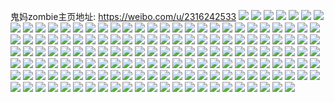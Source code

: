 鬼妈zombie主页地址: https://weibo.com/u/2316242533 
![](https://wx4.sinaimg.cn/mw2000/8a0f0e65ly1h8xqpzhd1xj22c03401kz.jpg) 
![](https://wx4.sinaimg.cn/mw2000/8a0f0e65ly1h8lxw8kaiej20wi1lk139.jpg) 
![](https://wx4.sinaimg.cn/mw2000/8a0f0e65ly1h8lxw8lxovj20wi1ycgru.jpg) 
![](https://wx4.sinaimg.cn/mw2000/8a0f0e65ly1h8lxw8m61uj20wi1yctf6.jpg) 
![](https://wx4.sinaimg.cn/mw2000/8a0f0e65ly1h8lxwbwdq5j22c0340x6q.jpg) 
![](https://wx4.sinaimg.cn/mw2000/8a0f0e65ly1h8lxwbnpjtj22c0340u0y.jpg) 
![](https://wx4.sinaimg.cn/mw2000/8a0f0e65ly1h8lxwcj13jj22c0340x6q.jpg) 
![](https://wx4.sinaimg.cn/mw2000/8a0f0e65ly1h8hupcoukuj22c03407wk.jpg) 
![](https://wx4.sinaimg.cn/mw2000/8a0f0e65ly1h8hupcd1mvj23402c0u0z.jpg) 
![](https://wx4.sinaimg.cn/mw2000/8a0f0e65ly1h8hupbmplyj23402c0kjn.jpg) 
![](https://wx4.sinaimg.cn/mw2000/8a0f0e65ly1h8g7e1kda1j22c0340e83.jpg) 
![](https://wx4.sinaimg.cn/mw2000/8a0f0e65ly1h8g7e2cdqmj22c0340x6q.jpg) 
![](https://wx4.sinaimg.cn/mw2000/8a0f0e65ly1h8g7e145k3j22c03407wj.jpg) 
![](https://wx4.sinaimg.cn/mw2000/8a0f0e65ly1h8g7e2xs1lj22c0340e84.jpg) 
![](https://wx4.sinaimg.cn/mw2000/8a0f0e65ly1h8g7e2426cj22c03404qr.jpg) 
![](https://wx4.sinaimg.cn/mw2000/8a0f0e65ly1h8g7e3376zj23402c0b2c.jpg) 
![](https://wx4.sinaimg.cn/mw2000/8a0f0e65ly1h8f9ysdk1vj22vh272e82.jpg) 
![](https://wx4.sinaimg.cn/mw2000/8a0f0e65ly1h8f9yr2hqej22c02cg4qq.jpg) 
![](https://wx4.sinaimg.cn/mw2000/8a0f0e65ly1h8f9ytf0khj23402c0u0y.jpg) 
![](https://wx4.sinaimg.cn/mw2000/8a0f0e65ly1h8f9ys9tazj22c03404qq.jpg) 
![](https://wx4.sinaimg.cn/mw2000/8a0f0e65ly1h8f9ytccm8j22c0340npf.jpg) 
![](https://wx4.sinaimg.cn/mw2000/8a0f0e65ly1h8f9ysqwh2j22c0340kjm.jpg) 
![](https://wx4.sinaimg.cn/mw2000/8a0f0e65ly1h8f1zn1in0j20wi1ycdpy.jpg) 
![](https://wx4.sinaimg.cn/mw2000/8a0f0e65ly1h8aedbhwj6j23402c07wj.jpg) 
![](https://wx4.sinaimg.cn/mw2000/8a0f0e65ly1h8aedm20wnj23402c07wj.jpg) 
![](https://wx4.sinaimg.cn/mw2000/8a0f0e65ly1h8aedd54c3j23402c0x6q.jpg) 
![](https://wx4.sinaimg.cn/mw2000/8a0f0e65ly1h8aedf2j7kj21v72fc4qq.jpg) 
![](https://wx4.sinaimg.cn/mw2000/8a0f0e65ly1h8aedlt3zij22id1uxhdu.jpg) 
![](https://wx4.sinaimg.cn/mw2000/8a0f0e65ly1h8aedd1xmhj22c0340e83.jpg) 
![](https://wx4.sinaimg.cn/mw2000/8a0f0e65ly1h8aedabz1kj22c0340qv6.jpg) 
![](https://wx4.sinaimg.cn/mw2000/8a0f0e65ly1h8aedcz2hpj23402c0x6q.jpg) 
![](https://wx4.sinaimg.cn/mw2000/8a0f0e65ly1h8aedjxjirj23402c0qv6.jpg) 
![](https://wx4.sinaimg.cn/mw2000/8a0f0e65ly1h88dnugskkj22c0340kjo.jpg) 
![](https://wx4.sinaimg.cn/mw2000/8a0f0e65ly1h88dnw1uhmj22c03401l0.jpg) 
![](https://wx4.sinaimg.cn/mw2000/8a0f0e65ly1h83tixeby1j22c0340npf.jpg) 
![](https://wx4.sinaimg.cn/mw2000/8a0f0e65ly1h83tiw1zvpj23402c0kjn.jpg) 
![](https://wx4.sinaimg.cn/mw2000/8a0f0e65ly1h83tixhks5j22c0340u0y.jpg) 
![](https://wx4.sinaimg.cn/mw2000/8a0f0e65ly1h83tiwpag1j22c0340qv6.jpg) 
![](https://wx4.sinaimg.cn/mw2000/8a0f0e65ly1h83tiydd9tj22c0340kjn.jpg) 
![](https://wx4.sinaimg.cn/mw2000/8a0f0e65ly1h83tivrpmwj22c0340qv6.jpg) 
![](https://wx4.sinaimg.cn/mw2000/8a0f0e65ly1h83tixu3sbj22c0340kjm.jpg) 
![](https://wx4.sinaimg.cn/mw2000/8a0f0e65ly1h83tiv7g8rj22c0340b2a.jpg) 
![](https://wx4.sinaimg.cn/mw2000/8a0f0e65ly1h82kkw4qvtj22c03404qs.jpg) 
![](https://wx4.sinaimg.cn/mw2000/8a0f0e65ly1h82kktr37vj23402c0npe.jpg) 
![](https://wx4.sinaimg.cn/mw2000/8a0f0e65ly1h82kksszf7j23402c0kjm.jpg) 
![](https://wx4.sinaimg.cn/mw2000/8a0f0e65ly1h82kkw7y7uj23402c0qv7.jpg) 
![](https://wx4.sinaimg.cn/mw2000/8a0f0e65ly1h7wrb7hm64j227a2upx6p.jpg) 
![](https://wx4.sinaimg.cn/mw2000/8a0f0e65ly1h7wrb8eo5lj226p2km1ky.jpg) 
![](https://wx4.sinaimg.cn/mw2000/8a0f0e65ly1h7wrb7nughj227a2q14qq.jpg) 
![](https://wx4.sinaimg.cn/mw2000/8a0f0e65ly1h7wrb6pbk7j20v412nn4h.jpg) 
![](https://wx4.sinaimg.cn/mw2000/8a0f0e65ly1h7mheh0toej23402c0u0y.jpg) 
![](https://wx4.sinaimg.cn/mw2000/8a0f0e65ly1h7mhei1qyqj22c0340b2b.jpg) 
![](https://wx4.sinaimg.cn/mw2000/8a0f0e65ly1h7mheh5q9ej23402c0b2b.jpg) 
![](https://wx4.sinaimg.cn/mw2000/8a0f0e65ly1h7mhei81fnj22c0340e83.jpg) 
![](https://wx4.sinaimg.cn/mw2000/8a0f0e65ly1h7ioh6b2n3j23402c0x6q.jpg) 
![](https://wx4.sinaimg.cn/mw2000/8a0f0e65ly1h7ioh6l9ucj22c03407wj.jpg) 
![](https://wx4.sinaimg.cn/mw2000/8a0f0e65ly1h7cv1c2exvj23402c04qs.jpg) 
![](https://wx4.sinaimg.cn/mw2000/8a0f0e65ly1h7cv1b17pmj22c0340kjn.jpg) 
![](https://wx4.sinaimg.cn/mw2000/8a0f0e65ly1h7cv18uk78j23402c0qv6.jpg) 
![](https://wx4.sinaimg.cn/mw2000/8a0f0e65ly1h7cv1aefrlj23402c0wtq.jpg) 
![](https://wx4.sinaimg.cn/mw2000/8a0f0e65ly1h7cv1a42izj23402c0qv6.jpg) 
![](https://wx4.sinaimg.cn/mw2000/8a0f0e65ly1h7cv1898dwj21yz1mfwnp.jpg) 
![](https://wx4.sinaimg.cn/mw2000/8a0f0e65ly1h7cv1cczdnj22c0340h4n.jpg) 
![](https://wx4.sinaimg.cn/mw2000/8a0f0e65ly1h7cv1c03qqj22c0340tvu.jpg) 
![](https://wx4.sinaimg.cn/mw2000/8a0f0e65ly1h7cv1d0yy4j22c03401kx.jpg) 
![](https://wx4.sinaimg.cn/mw2000/8a0f0e65ly1h6xntnxmgkj20wi1ycact.jpg) 
![](https://wx4.sinaimg.cn/mw2000/8a0f0e65ly1h6vkwuoi2yj21ky2aa4qq.jpg) 
![](https://wx4.sinaimg.cn/mw2000/8a0f0e65ly1h6vkwu1b5qj21kn24on66.jpg) 
![](https://wx4.sinaimg.cn/mw2000/8a0f0e65ly1h6vkwtai1mj21sw2sgqv6.jpg) 
![](https://wx4.sinaimg.cn/mw2000/8a0f0e65ly1h6vkwss99lj21wz2dfkjm.jpg) 
![](https://wx4.sinaimg.cn/mw2000/8a0f0e65ly1h6jrs9yukoj227h27hx5x.jpg) 
![](https://wx4.sinaimg.cn/mw2000/8a0f0e65ly1h6jrsbsk3fj22yo273x6r.jpg) 
![](https://wx4.sinaimg.cn/mw2000/8a0f0e65ly1h6jrsazugbj22c02c0e79.jpg) 
![](https://wx4.sinaimg.cn/mw2000/8a0f0e65ly1h6jrsb18obj22c03407a6.jpg) 
![](https://wx4.sinaimg.cn/mw2000/8a0f0e65ly1h6jrsc0r7zj23402c07wj.jpg) 
![](https://wx4.sinaimg.cn/mw2000/8a0f0e65ly1h6jrsag1asj23402c0anf.jpg) 
![](https://wx4.sinaimg.cn/mw2000/8a0f0e65ly1h6jrsg4nbuj22c03407wl.jpg) 
![](https://wx4.sinaimg.cn/mw2000/8a0f0e65ly1h6b2ndh2qfj20wi05sgm3.jpg) 
![](https://wx4.sinaimg.cn/mw2000/8a0f0e65ly1h688p3tkc3j22c0340hdv.jpg) 
![](https://wx4.sinaimg.cn/mw2000/8a0f0e65ly1h688p3yp15j22c0340wox.jpg) 
![](https://wx4.sinaimg.cn/mw2000/8a0f0e65ly1h688p3qutoj23402c04f8.jpg) 
![](https://wx4.sinaimg.cn/mw2000/8a0f0e65ly1h688p3iyycj22c0340k5e.jpg) 
![](https://wx4.sinaimg.cn/mw2000/8a0f0e65ly1h688p4kyaej23402c0dww.jpg) 
![](https://wx4.sinaimg.cn/mw2000/8a0f0e65ly1h688p5uwybj22c0340u0z.jpg) 
![](https://wx4.sinaimg.cn/mw2000/8a0f0e65ly1h688p56okoj22c0340x6q.jpg) 
![](https://wx4.sinaimg.cn/mw2000/8a0f0e65ly1h688p5tmh0j22c0340x6q.jpg) 
![](https://wx4.sinaimg.cn/mw2000/8a0f0e65ly1h688p58kudj22c02mik3n.jpg) 
![](https://wx4.sinaimg.cn/mw2000/8a0f0e65ly1h5tprwy375j23402c07wj.jpg) 
![](https://wx4.sinaimg.cn/mw2000/8a0f0e65ly1h5tprx8g6nj22c0340x6q.jpg) 
![](https://wx4.sinaimg.cn/mw2000/8a0f0e65ly1h5qy43bi0cj22c0340x6q.jpg) 
![](https://wx4.sinaimg.cn/mw2000/8a0f0e65ly1h5qy42qi26j22c0340kjn.jpg) 
![](https://wx4.sinaimg.cn/mw2000/8a0f0e65ly1h5qy43mzdpj22c0340e83.jpg) 
![](https://wx4.sinaimg.cn/mw2000/8a0f0e65ly1h5qy45hk5kj22c03407wj.jpg) 
![](https://wx4.sinaimg.cn/mw2000/8a0f0e65ly1h5q9jp3frxj22c0340b2b.jpg) 
![](https://wx4.sinaimg.cn/mw2000/8a0f0e65ly1h5q9jm9l3uj22c03404qr.jpg) 
![](https://wx4.sinaimg.cn/mw2000/8a0f0e65ly1h5moqm3k51j20q40jm0ye.jpg) 
![](https://wx4.sinaimg.cn/mw2000/8a0f0e65ly1h5mom7qynjj22c0340x6r.jpg) 
![](https://wx4.sinaimg.cn/mw2000/8a0f0e65ly1h5mom6h3igj22c0340x6s.jpg) 
![](https://wx4.sinaimg.cn/mw2000/8a0f0e65ly1h5mom53xafj22c0340npf.jpg) 
![](https://wx4.sinaimg.cn/mw2000/8a0f0e65ly1h5htsuqko6j22c03404qs.jpg) 
![](https://wx4.sinaimg.cn/mw2000/8a0f0e65ly1h5htsvckfej22c0340kjo.jpg) 
![](https://wx4.sinaimg.cn/mw2000/8a0f0e65ly1h5htsx6giqj22c03404qt.jpg) 
![](https://wx4.sinaimg.cn/mw2000/8a0f0e65ly1h5htswzc9uj22c03407wk.jpg) 
![](https://wx4.sinaimg.cn/mw2000/8a0f0e65ly1h4yflrows7j23402c0hdu.jpg) 
![](https://wx4.sinaimg.cn/mw2000/8a0f0e65ly1h4yflwdr8cj22c03404qr.jpg) 
![](https://wx4.sinaimg.cn/mw2000/8a0f0e65ly1h4yflwfqraj22c0340e83.jpg) 
![](https://wx4.sinaimg.cn/mw2000/8a0f0e65ly1h4yflvc1joj23402c07wj.jpg) 
![](https://wx4.sinaimg.cn/mw2000/8a0f0e65ly1h4yflx4utsj22c0340e83.jpg) 
![](https://wx4.sinaimg.cn/mw2000/8a0f0e65ly1h4yflw3j1rj23402c0e83.jpg) 
![](https://wx4.sinaimg.cn/mw2000/8a0f0e65ly1h4v3e40cj3j23402c0u0y.jpg) 
![](https://wx4.sinaimg.cn/mw2000/8a0f0e65ly1h4ty76m4kwj22ws291qv6.jpg) 
![](https://wx4.sinaimg.cn/mw2000/8a0f0e65ly1h4ty7585slj23402c07wi.jpg) 
![](https://wx4.sinaimg.cn/mw2000/8a0f0e65ly1h4ty75mz5mj23402c0npf.jpg) 
![](https://wx4.sinaimg.cn/mw2000/8a0f0e65ly1h4jilznp55j217y0u0n91.jpg) 
![](https://wx4.sinaimg.cn/mw2000/8a0f0e65ly1h4jim40hqxj22c0340x6s.jpg) 
![](https://wx4.sinaimg.cn/mw2000/8a0f0e65ly1h4jilzawz3j21hc0u0gua.jpg) 
![](https://wx4.sinaimg.cn/mw2000/8a0f0e65ly1h4jim1l6fhj23402c07wj.jpg) 
![](https://wx4.sinaimg.cn/mw2000/8a0f0e65ly1h4gyamn4otj23402c01l0.jpg) 
![](https://wx4.sinaimg.cn/mw2000/8a0f0e65ly1h4gyanq8uzj23402c0qv6.jpg) 
![](https://wx4.sinaimg.cn/mw2000/8a0f0e65ly1h4gyammvngj23402c0b2b.jpg) 
![](https://wx4.sinaimg.cn/mw2000/8a0f0e65ly1h4g059dhpgj217e0ofdrt.jpg) 
![](https://wx4.sinaimg.cn/mw2000/8a0f0e65ly1h4g05dmqwtj22c03404qr.jpg) 
![](https://wx4.sinaimg.cn/mw2000/8a0f0e65ly1h4g05g7ljlj22c0340u0z.jpg) 
![](https://wx4.sinaimg.cn/mw2000/8a0f0e65ly1h4g05fnllsj22c0340u0z.jpg) 
![](https://wx4.sinaimg.cn/mw2000/8a0f0e65ly1h4g05ftcraj23402c0u0y.jpg) 
![](https://wx4.sinaimg.cn/mw2000/8a0f0e65ly1h4g05gbye0j22c0340u0z.jpg) 
![](https://wx4.sinaimg.cn/mw2000/8a0f0e65ly1h493sxispcj23402c0b2b.jpg) 
![](https://wx4.sinaimg.cn/mw2000/8a0f0e65ly1h493syg3wtj23402c0e82.jpg) 
![](https://wx4.sinaimg.cn/mw2000/8a0f0e65ly1h47tclifp6j22c0340qv6.jpg) 
![](https://wx4.sinaimg.cn/mw2000/8a0f0e65ly1h47thzk31yj23402c0npe.jpg) 
![](https://wx4.sinaimg.cn/mw2000/8a0f0e65ly1h42z1hmrouj22c0340nph.jpg) 
![](https://wx4.sinaimg.cn/mw2000/8a0f0e65ly1h42z1h0ae6j22e127jkjm.jpg) 
![](https://wx4.sinaimg.cn/mw2000/8a0f0e65ly1h42z1hw1d0j22c0340hdy.jpg) 
![](https://wx4.sinaimg.cn/mw2000/8a0f0e65ly1h42z1ki19bj22bz340e84.jpg) 
![](https://wx4.sinaimg.cn/mw2000/8a0f0e65ly1h3tjjffz6sj23402c0hdu.jpg) 
![](https://wx4.sinaimg.cn/mw2000/8a0f0e65ly1h3sy760wsyj22c0340hdu.jpg) 
![](https://wx4.sinaimg.cn/mw2000/8a0f0e65ly1h3sy751h96j23402c0npe.jpg) 
![](https://wx4.sinaimg.cn/mw2000/8a0f0e65ly1h3sy73vapcj215o50dhdt.jpg) 
![](https://wx4.sinaimg.cn/mw2000/8a0f0e65ly1h3sy766cckj20xc3bgnpe.jpg) 
![](https://wx4.sinaimg.cn/mw2000/8a0f0e65ly1h3sy76bvmdj20xc4echdv.jpg) 
![](https://wx4.sinaimg.cn/mw2000/8a0f0e65ly1h3sy76n4vej20xc3uwkjn.jpg) 
![](https://wx4.sinaimg.cn/mw2000/8a0f0e65ly1h3scrxaakjj22wr1t1u0x.jpg) 
![](https://wx4.sinaimg.cn/mw2000/8a0f0e65ly1h3scrxjo79j23402c01kz.jpg) 
![](https://wx4.sinaimg.cn/mw2000/8a0f0e65ly1h3rsoley57j23402c07wj.jpg) 
![](https://wx4.sinaimg.cn/mw2000/8a0f0e65ly1h3qn1jh8xej23402c0hdu.jpg) 
![](https://wx4.sinaimg.cn/mw2000/8a0f0e65ly1h3qn1jinz7j23402c07wi.jpg) 
![](https://wx4.sinaimg.cn/mw2000/8a0f0e65ly1h3qn1jzdiqj23402c0b2a.jpg) 
![](https://wx4.sinaimg.cn/mw2000/8a0f0e65ly1h3qn1juzgvj23402c0npe.jpg) 
![](https://wx4.sinaimg.cn/mw2000/8a0f0e65ly1h3mxw4yh1cj216x0u0wop.jpg) 
![](https://wx4.sinaimg.cn/mw2000/8a0f0e65ly1h3mxw6vmaij21400u0ajr.jpg) 
![](https://wx4.sinaimg.cn/mw2000/8a0f0e65ly1h3mxw4u7npj20u014hn19.jpg) 
![](https://wx4.sinaimg.cn/mw2000/8a0f0e65ly1h3mxw4rqs9j20u0103q7h.jpg) 
![](https://wx4.sinaimg.cn/mw2000/8a0f0e65ly1h3i3hzs9wvj23402c0e83.jpg) 
![](https://wx4.sinaimg.cn/mw2000/8a0f0e65ly1h3i3hw70ttj23402c04qq.jpg) 
![](https://wx4.sinaimg.cn/mw2000/8a0f0e65ly1h3i3hzfhbvj23402c0hdv.jpg) 

